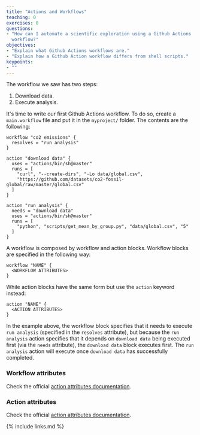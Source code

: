 ```yaml
---
title: "Actions and Workflows"
teaching: 0
exercises: 0
questions:
- "How can I automate a scientific exploration using a Github Actions 
  workflow?"
objectives:
- "Explain what Github Actions workflows are."
- "Explain how a Github Action workflow differs from shell scripts."
keypoints:
- ""
---
```


The workflow we saw has two steps:

 1. Download data.
 2. Execute analysis.

It's time to write our first Github Actions workflow. To do so, create 
a `main.workflow` file and put it in the `myproject/` folder. The 
contents are the following:

```hcl
workflow "co2 emissions" {
  resolves = "run analysis"
}

action "download data" {
  uses = "actions/bin/sh@master"
  runs = [
    "curl", "--create-dirs", "-Lo data/global.csv",
    "https://github.com/datasets/co2-fossil-global/raw/master/global.csv"
  ]
}

action "run analysis" {
  needs = "download data"
  uses = "actions/bin/sh@master"
  runs = [
    "python", "scripts/get_mean_by_group.py", "data/global.csv", "5"
  ]
}
```

A workflow is composed by workflow and action blocks. Workflow blocks 
are specified in the following way:

```hcl
workflow "NAME" {
  <WORKFLOW ATTRIBUTES>
}
```

While action blocks have the same form but use the `action` keyword 
instead:

```hcl
action "NAME" {
  <ACTION ATTRIBUTES>
}
```

In the example above, the workflow block specifies that it needs to 
execute `run analysis` (specified in the `resolves` attribute), but 
because the `run analysis` action specifies that it depends on 
`download data` being executed first (via the `needs` attribute), the 
`download data` block executes first. The `run analysis` action will 
execute once `download data` has successfully completed.

### Workflow attributes

Check the official [action attributes documentation][wf-attr].

[wf-attr]: https://developer.github.com/actions/managing-workflows/workflow-configuration-options/#workflow-attributes

### Action attributes

Check the official [action attributes documentation][act-attr].

[act-attr]: https://developer.github.com/actions/managing-workflows/workflow-configuration-options/#actions-attributes


{% include links.md %}
